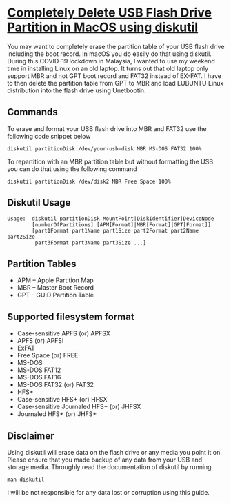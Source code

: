 # [Completely Delete USB Flash Drive Partition in MacOS using diskutil](https://johnpili.com/completely-delete-usb-flash-drive-partition-in-macos-using-diskutil/)


You may want to completely erase the partition table of your USB flash drive including the boot record. In macOS you do easily do that using diskutil. During this COVID-19 lockdown in Malaysia, I wanted to use my weekend time in installing Linux on an old laptop. It turns out that old laptop only support MBR and not GPT boot record and FAT32 instead of EX-FAT. I have to then delete the partition table from GPT to MBR and load LUBUNTU Linux distribution into the flash drive using Unetbootin.

## Commands

To erase and format your USB flash drive into MBR and FAT32 use the following code snippet below


    diskutil partitionDisk /dev/your-usb-disk MBR MS-DOS FAT32 100%


To repartition with an MBR partition table but without formatting the USB you can do that using the following command


    diskutil partitionDisk /dev/disk2 MBR Free Space 100%


## Diskutil Usage


    Usage:  diskutil partitionDisk MountPoint|DiskIdentifier|DeviceNode
            [numberOfPartitions] [APM[Format]|MBR[Format]|GPT[Format]]
            [part1Format part1Name part1Size part2Format part2Name part2Size
             part3Format part3Name part3Size ...]


## Partition Tables

  * APM – Apple Partition Map
  * MBR – Master Boot Record
  * GPT – GUID Partition Table



## Supported filesystem format

  * Case-sensitive APFS (or) APFSX
  * APFS (or) APFSI
  * ExFAT
  * Free Space (or) FREE
  * MS-DOS
  * MS-DOS FAT12
  * MS-DOS FAT16
  * MS-DOS FAT32 (or) FAT32
  * HFS+
  * Case-sensitive HFS+ (or) HFSX
  * Case-sensitive Journaled HFS+ (or) JHFSX
  * Journaled HFS+ (or) JHFS+

## Disclaimer

Using diskutil will erase data on the flash drive or any media you point it on. Please ensure that you made backup of any data from your USB and storage media. Throughly read the documentation of diskutil by running


    man diskutil


I will be not responsible for any data lost or corruption using this guide.
